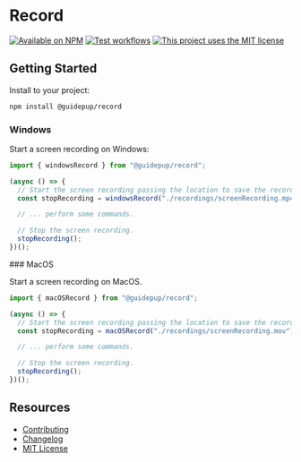 # Record

<a href="https://www.npmjs.com/package/@guidepup/record"><img alt="Available on NPM" src="https://img.shields.io/npm/v/@guidepup/record" /></a>
<a href="https://github.com/guidepup/record/actions/workflows/test.yml"><img alt="Test workflows" src="https://github.com/guidepup/record/workflows/Test/badge.svg" /></a>
<a href="https://github.com/guidepup/record/blob/main/LICENSE"><img alt="This project uses the MIT license" src="https://img.shields.io/github/license/guidepup/record" /></a>

## Getting Started

Install to your project:

```bash
npm install @guidepup/record
```

### Windows

Start a screen recording on Windows:

```ts
import { windowsRecord } from "@guidepup/record";

(async () => {
  // Start the screen recording passing the location to save the recording.
  const stopRecording = windowsRecord("./recordings/screenRecording.mp4");

  // ... perform some commands.

  // Stop the screen recording.
  stopRecording();
})();
```

### MacOS

Start a screen recording on MacOS.

```ts
import { macOSRecord } from "@guidepup/record";

(async () => {
  // Start the screen recording passing the location to save the recording.
  const stopRecording = macOSRecord("./recordings/screenRecording.mov");

  // ... perform some commands.

  // Stop the screen recording.
  stopRecording();
})();
```

## Resources

- [Contributing](.github/CONTRIBUTING.md)
- [Changelog](https://github.com/guidepup/record/releases)
- [MIT License](https://github.com/guidepup/record/blob/main/LICENSE)
